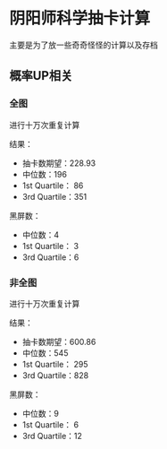 # 阴阳师科学抽卡计算

主要是为了放一些奇奇怪怪的计算以及存档

## 概率UP相关

### 全图

进行十万次重复计算

结果：

+ 抽卡数期望：228.93
+ 中位数：196
+ 1st Quartile： 86
+ 3rd Quartile：351

黑屏数：
+ 中位数：4
+ 1st Quartile： 3
+ 3rd Quartile：6

### 非全图

进行十万次重复计算

结果：

+ 抽卡数期望：600.86
+ 中位数：545
+ 1st Quartile： 295
+ 3rd Quartile：828

黑屏数：
+ 中位数：9
+ 1st Quartile： 6
+ 3rd Quartile：12
